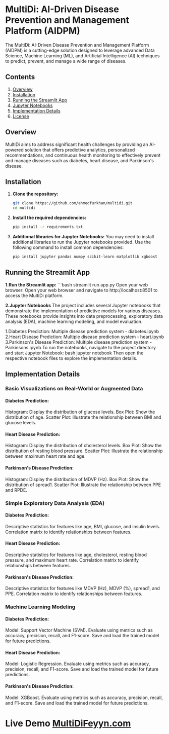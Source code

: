 # MultiDi: AI-Driven Disease Prevention and Management Platform (AIDPM)

The MultiDi: AI-Driven Disease Prevention and Management Platform (AIDPM) is a cutting-edge solution designed to leverage advanced Data Science, Machine Learning (ML), and Artificial Intelligence (AI) techniques to predict, prevent, and manage a wide range of diseases.

## Contents

1. [Overview](#overview)
2. [Installation](#installation)
3. [Running the Streamlit App](#running-the-streamlit-app)
4. [Jupyter Notebooks](#jupyter-notebooks)
5. [Implementation Details](#implementation-details)
6. [License](#license)

## Overview

MultiDi aims to address significant health challenges by providing an AI-powered solution that offers predictive analytics, personalized recommendations, and continuous health monitoring to effectively prevent and manage diseases such as diabetes, heart disease, and Parkinson's disease.

## Installation

1. **Clone the repository:**
   ```bash
   git clone https://github.com/ahmedfurkhan/multidi.git
   cd multidi
2. **Install the required dependencies:**
   ```bash
   pip install -r requirements.txt
3. **Additional libraries for Jupyter Notebooks:**
   You may need to install additional libraries to run the Jupyter notebooks provided. Use the following command to install common dependencies:
   ```bash
   pip install jupyter pandas numpy scikit-learn matplotlib xgboost

## Running the Streamlit App

**1.Run the Streamlit app:**
    ```bash
    streamlit run app.py
    Open your web browser:
    Open your web browser and navigate to http://localhost:8501 to access the MultiDi platform.

**2.Jupyter Notebooks**
The project includes several Jupyter notebooks that demonstrate the implementation of predictive models for various diseases. These notebooks provide insights into data preprocessing, exploratory data analysis (EDA), machine learning modeling, and model evaluation.

1.Diabetes Prediction: Multiple disease prediction system - diabetes.ipynb
2.Heart Disease Prediction: Multiple disease prediction system - heart.ipynb
3.Parkinson's Disease Prediction: Multiple disease prediction system - Parkinsons.ipynb
To run the notebooks, navigate to the project directory and start Jupyter Notebook:
bash
jupyter notebook
Then open the respective notebook files to explore the implementation details.

## Implementation Details
### Basic Visualizations on Real-World or Augmented Data
#### Diabetes Prediction:
Histogram: Display the distribution of glucose levels.
Box Plot: Show the distribution of age.
Scatter Plot: Illustrate the relationship between BMI and glucose levels.
#### Heart Disease Prediction:
Histogram: Display the distribution of cholesterol levels.
Box Plot: Show the distribution of resting blood pressure.
Scatter Plot: Illustrate the relationship between maximum heart rate and age.
#### Parkinson's Disease Prediction:
Histogram: Display the distribution of MDVP
(Hz).
Box Plot: Show the distribution of spread1.
Scatter Plot: Illustrate the relationship between PPE and RPDE.
### Simple Exploratory Data Analysis (EDA)
#### Diabetes Prediction:
Descriptive statistics for features like age, BMI, glucose, and insulin levels.
Correlation matrix to identify relationships between features.
#### Heart Disease Prediction:
Descriptive statistics for features like age, cholesterol, resting blood pressure, and maximum heart rate.
Correlation matrix to identify relationships between features.
#### Parkinson's Disease Prediction:
Descriptive statistics for features like MDVP
(Hz), MDVP
(%), spread1, and PPE.
Correlation matrix to identify relationships between features.
### Machine Learning Modeling
#### Diabetes Prediction:
Model: Support Vector Machine (SVM).
Evaluate using metrics such as accuracy, precision, recall, and F1-score.
Save and load the trained model for future predictions.
#### Heart Disease Prediction:
Model: Logistic Regression.
Evaluate using metrics such as accuracy, precision, recall, and F1-score.
Save and load the trained model for future predictions.
#### Parkinson's Disease Prediction:
Model: XGBoost.
Evaluate using metrics such as accuracy, precision, recall, and F1-score.
Save and load the trained model for future predictions.
# Live Demo [MultiDiFeyyn.com](https://www.youtube.com/watch?v=B9synWjqBn8&list=RDwagn8Wrmzuc&index=14)
